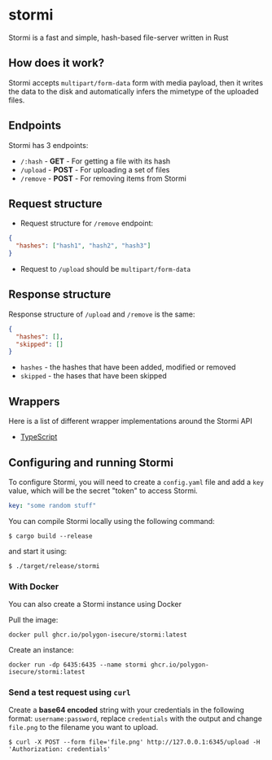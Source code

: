 # stormi

Stormi is a fast and simple, hash-based file-server written in Rust

## How does it work?

Stormi accepts `multipart/form-data` form with media payload, then it writes the data to the disk and automatically infers the mimetype of the uploaded files.

## Endpoints

Stormi has 3 endpoints:

- `/:hash` - **GET** - For getting a file with its hash
- `/upload` - **POST** - For uploading a set of files
- `/remove` - **POST** - For removing items from Stormi

## Request structure

- Request structure for `/remove` endpoint:

```json
{
  "hashes": ["hash1", "hash2", "hash3"]
}
```

- Request to `/upload` should be `multipart/form-data`

## Response structure

Response structure of `/upload` and `/remove` is the same:

```json
{
  "hashes": [],
  "skipped": []
}
```

- `hashes` - the hashes that have been added, modified or removed
- `skipped` - the hases that have been skipped

## Wrappers

Here is a list of different wrapper implementations around the Stormi API

- [TypeScript](https://github.com/polygon-isecure/stormi.ts)

## Configuring and running Stormi

To configure Stormi, you will need to create a `config.yaml` file and add a `key` value, which will be the secret "token" to access Stormi.

```yaml
key: "some random stuff"
```

You can compile Stormi locally using the following command:

```shell
$ cargo build --release
```

and start it using:

```shell
$ ./target/release/stormi
```

### With Docker

You can also create a Stormi instance using Docker

Pull the image:

```docker
docker pull ghcr.io/polygon-isecure/stormi:latest
```

Create an instance:

```docker
docker run -dp 6435:6435 --name stormi ghcr.io/polygon-isecure/stormi:latest
```

### Send a test request using `curl`

Create a **base64 encoded** string with your credentials in the following format: `username:password`, replace `credentials` with the output and change `file.png` to the filename you want to upload.

```shell
$ curl -X POST --form file='file.png' http://127.0.0.1:6345/upload -H 'Authorization: credentials'
```
